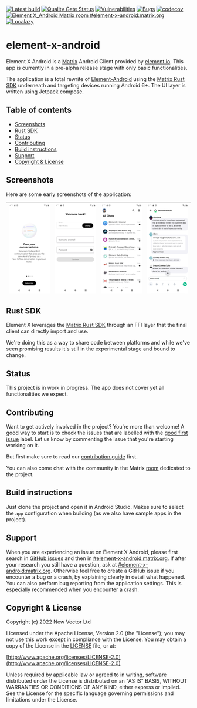[![Latest build](https://github.com/vector-im/element-x-android/actions/workflows/build.yml/badge.svg?query=branch%3Adevelop)](https://github.com/vector-im/element-x-android/actions/workflows/build.yml?query=branch%3Adevelop)
[![Quality Gate Status](https://sonarcloud.io/api/project_badges/measure?project=vector-im_element-x-android&metric=alert_status)](https://sonarcloud.io/summary/new_code?id=vector-im_element-x-android)
[![Vulnerabilities](https://sonarcloud.io/api/project_badges/measure?project=vector-im_element-x-android&metric=vulnerabilities)](https://sonarcloud.io/summary/new_code?id=vector-im_element-x-android)
[![Bugs](https://sonarcloud.io/api/project_badges/measure?project=vector-im_element-x-android&metric=bugs)](https://sonarcloud.io/summary/new_code?id=vector-im_element-x-android)
[![codecov](https://codecov.io/github/vector-im/element-x-android/branch/develop/graph/badge.svg?token=ecwvia7amV)](https://codecov.io/github/vector-im/element-x-android)
[![Element X_Android Matrix room #element-x-android:matrix.org](https://img.shields.io/matrix/element-x-android:matrix.org.svg?label=%23element-x-android:matrix.org&logo=matrix&server_fqdn=matrix.org)](https://matrix.to/#/#element-x-android:matrix.org)
[![Localazy](https://img.shields.io/endpoint?url=https%3A%2F%2Fconnect.localazy.com%2Fstatus%2Felement%2Fdata%3Fcontent%3Dall%26title%3Dlocalazy%26logo%3Dtrue)](https://localazy.com/p/element)

# element-x-android

Element X Android is a [Matrix](https://matrix.org/) Android Client provided by [element.io](https://element.io/). This app is currently in a pre-alpha release stage with only basic functionalities.

The application is a total rewrite of [Element-Android](https://github.com/vector-im/element-android) using the [Matrix Rust SDK](https://github.com/matrix-org/matrix-rust-sdk) underneath and targeting devices running Android 6+. The UI layer is written using Jetpack compose.

## Table of contents

<!--- TOC -->

* [Screenshots](#screenshots)
* [Rust SDK](#rust-sdk)
* [Status](#status)
* [Contributing](#contributing)
* [Build instructions](#build-instructions)
* [Support](#support)
* [Copyright & License](#copyright-&-license)

<!--- END -->

## Screenshots

Here are some early screenshots of the application:

|<img src=./docs/images/screen1.png width=280 />|<img src=./docs/images/screen2.png width=280 />|<img src=./docs/images/screen3.png width=280 />|<img src=./docs/images/screen4.png width=280 />|
|-|-|-|-|

## Rust SDK

Element X leverages the [Matrix Rust SDK](https://github.com/matrix-org/matrix-rust-sdk) through an FFI layer that the final client can directly import and use.

We're doing this as a way to share code between platforms and while we've seen promising results it's still in the experimental stage and bound to change.

## Status

This project is in work in progress. The app does not cover yet all functionalities we expect.

## Contributing

Want to get actively involved in the project? You're more than welcome! A good way to start is to check the issues that are labelled with the [good first issue](https://github.com/vector-im/element-x-android/issues?q=is%3Aissue+is%3Aopen+label%3A%22good+first+issue%22) label. Let us know by commenting the issue that you're starting working on it.

But first make sure to read our [contribution guide](CONTRIBUTING.md) first.

You can also come chat with the community in the Matrix [room](https://matrix.to/#/#element-x-android:matrix.org) dedicated to the project.

## Build instructions

Just clone the project and open it in Android Studio.
Makes sure to select the `app` configuration when building (as we also have sample apps in the project).

## Support

When you are experiencing an issue on Element X Android, please first search in [GitHub issues](https://github.com/vector-im/element-x-android/issues)
and then in [#element-x-android:matrix.org](https://matrix.to/#/#element-x-android:matrix.org).
If after your research you still have a question, ask at [#element-x-android:matrix.org](https://matrix.to/#/#element-x-android:matrix.org). Otherwise feel free to create a GitHub issue if you encounter a bug or a crash, by explaining clearly in detail what happened. You can also perform bug reporting from the application settings. This is especially recommended when you encounter a crash.

## Copyright & License

Copyright (c) 2022 New Vector Ltd

Licensed under the Apache License, Version 2.0 (the "License"); you may not use this work except in compliance with the License. You may obtain a copy of the License in the [LICENSE](LICENSE) file, or at:

[http://www.apache.org/licenses/LICENSE-2.0](http://www.apache.org/licenses/LICENSE-2.0)

Unless required by applicable law or agreed to in writing, software distributed under the License is distributed on an "AS IS" BASIS, WITHOUT WARRANTIES OR CONDITIONS OF ANY KIND, either express or implied. See the License for the specific language governing permissions and limitations under the License.
